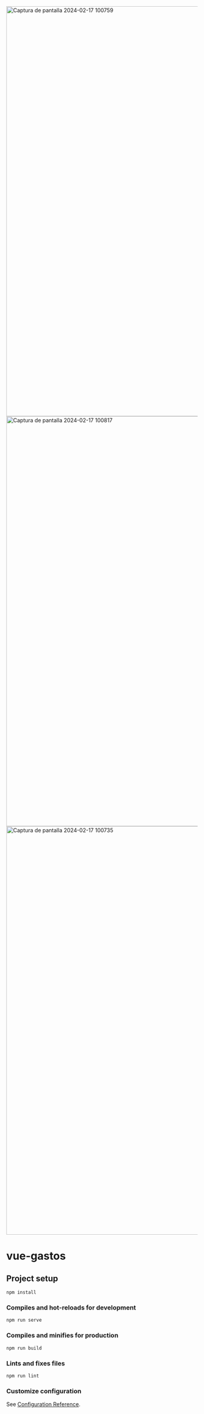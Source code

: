 
<img width="1080" alt="Captura de pantalla 2024-02-17 100759" src="https://github.com/PaolaRoMa/Vue_Notas/assets/92270132/62a6d3ec-876c-4ba2-8b10-a086857118a6">
<img width="1080" alt="Captura de pantalla 2024-02-17 100817" src="https://github.com/PaolaRoMa/Vue_Notas/assets/92270132/f9931b30-5a54-4415-b9a3-a3d3b4005bf9">
<img width="1076" alt="Captura de pantalla 2024-02-17 100735" src="https://github.com/PaolaRoMa/Vue_Notas/assets/92270132/94b6c4df-d9ac-476f-9814-dbd54cecc677">

# vue-gastos

## Project setup
```
npm install
```

### Compiles and hot-reloads for development
```
npm run serve
```

### Compiles and minifies for production
```
npm run build
```

### Lints and fixes files
```
npm run lint
```

### Customize configuration
See [Configuration Reference](https://cli.vuejs.org/config/).
